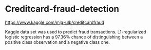 # Creditcard-fraud-detection

https://www.kaggle.com/mlg-ulb/creditcardfraud

Kaggle data set was used to predict fraud transactions. 
L1-regularized logistic regression has a 97.36% chance of distinguishing between a positive class observation and a negative class one.
